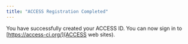 ```yaml
---
title: "ACCESS Registration Completed"
---
```


You have successfully created your ACCESS ID.
You can now sign in to [https://access-ci.org/](ACCESS web sites).
